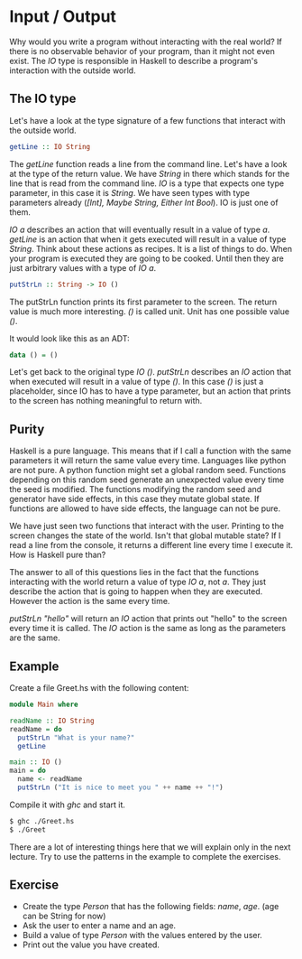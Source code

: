 # Input / Output

Why would you write a program without interacting with the real world?  If there
is no observable behavior of your program, than it might not even exist.  The *IO*
type is responsible in Haskell to describe a program's interaction with the
outside world.

## The IO type

Let's have a look at the type signature of a few functions that interact with
the outside world.

``` haskell
getLine :: IO String
```

The *getLine* function reads a line from the command line.  Let's have a look at
the type of the return value.  We have *String* in there which stands for the
line that is read from the command line.  *IO* is a type that expects one type
parameter, in this case it is *String*. We have seen types with type parameters
already (*[Int], Maybe String, Either Int Bool*).  IO is just one of them.

*IO a* describes an action that will eventually result in a value of type *a*.
*getLine* is an action that when it gets executed will result in a value of type
*String*.  Think about these actions as recipes.  It is a list of things to do.
When your program is executed they are going to be cooked.  Until then they are
just arbitrary values with a type of *IO a*.

``` haskell
putStrLn :: String -> IO ()
```

The putStrLn function prints its first parameter to the screen.  The return
value is much more interesting.  *()* is called unit.  Unit has one possible
value *()*.

It would look like this as an ADT:
``` haskell
data () = ()
```

Let's get back to the original type *IO ()*.  *putStrLn* describes an *IO*
action that when executed will result in a value of type *()*.  In this case
*()* is just a placeholder, since IO has to have a type parameter, but an action
that prints to the screen has nothing meaningful to return with.

## Purity

Haskell is a pure language.  This means that if I call a function with the same
parameters it will return the same value every time.  Languages like python are
not pure.  A python function might set a global random seed.  Functions
depending on this random seed generate an unexpected value every time the seed
is modified.  The functions modifying the random seed and generator have side
effects,  in this case they mutate global state.  If functions are allowed to
have side effects, the language can not be pure.

We have just seen two functions that interact with the user.  Printing to the
screen changes the state of the world.  Isn't that global mutable state?  If I
read a line from the console, it returns a different line every time I execute
it.  How is Haskell pure than?

The answer to all of this questions lies in the fact that the functions
interacting with the world return a value of type *IO a*, not *a*.  They just
describe the action that is going to happen when they are executed.  However the
action is the same every time.

*putStrLn "hello"* will return an *IO* action that prints out "hello" to the
screen every time it is called.  The *IO* action is the same as long as the
parameters are the same.

## Example

Create a file Greet.hs with the following content:
``` haskell
module Main where

readName :: IO String
readName = do
  putStrLn "What is your name?"
  getLine

main :: IO ()
main = do
  name <- readName
  putStrLn ("It is nice to meet you " ++ name ++ "!")
```

Compile it with *ghc* and start it.

``` bash
$ ghc ./Greet.hs
$ ./Greet
```

There are a lot of interesting things here that we will explain only in the next
lecture.  Try to use the patterns in the example to complete the exercises.

## Exercise
  * Create the type *Person* that has the following fields: *name*, *age*. (age
    can be String for now)
  * Ask the user to enter a name and an age.
  * Build a value of type *Person* with the values entered by the user.
  * Print out the value you have created.
